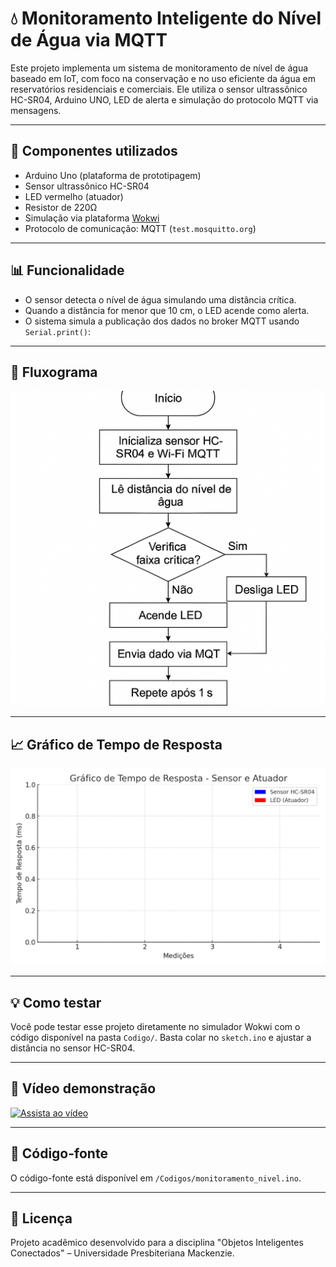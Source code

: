 # 💧 Monitoramento Inteligente do Nível de Água via MQTT

Este projeto implementa um sistema de monitoramento de nível de água baseado em IoT, com foco na conservação e no uso eficiente da água em reservatórios residenciais e comerciais. Ele utiliza o sensor ultrassônico HC-SR04, Arduino UNO, LED de alerta e simulação do protocolo MQTT via mensagens.

---

## 🔧 Componentes utilizados

- Arduino Uno (plataforma de prototipagem)
- Sensor ultrassônico HC-SR04
- LED vermelho (atuador)
- Resistor de 220Ω
- Simulação via plataforma [Wokwi](https://wokwi.com/)
- Protocolo de comunicação: MQTT (`test.mosquitto.org`)

---

## 📊 Funcionalidade

- O sensor detecta o nível de água simulando uma distância crítica.
- Quando a distância for menor que 10 cm, o LED acende como alerta.
- O sistema simula a publicação dos dados no broker MQTT usando `Serial.print()`:


---

## 🔄 Fluxograma

![Fluxograma](Imagens/fluxo.png)

---

## 📈 Gráfico de Tempo de Resposta

![Gráfico](Imagens/grafico_tempo.png)

---

## 💡 Como testar

Você pode testar esse projeto diretamente no simulador Wokwi com o código disponível na pasta `Codigo/`. Basta colar no `sketch.ino` e ajustar a distância no sensor HC-SR04.

---

## 🔗 Vídeo demonstração

[![Assista ao vídeo](https://img.youtube.com/vi/SEU_ID_DO_VIDEO/0.jpg)](https://youtube.com/watch?v=SEU_ID_DO_VIDEO)

---

## 📁 Código-fonte

O código-fonte está disponível em `/Codigos/monitoramento_nivel.ino`.

---

## 📝 Licença

Projeto acadêmico desenvolvido para a disciplina "Objetos Inteligentes Conectados" – Universidade Presbiteriana Mackenzie.
